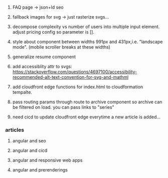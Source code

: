 1. FAQ page -> json+ld seo

2. fallback images for svg -> just rasterize svgs...

3. decompose complexity vs number of users into multiple input element. adjust pricing config so parameter is [].

4. style about component between widths 991px and 431px,i.e. "landscape mode". (mobile scroller breaks at these widths)

5. generalize resume component

6. add accessiblity attr to svgs: https://stackoverflow.com/questions/4697100/accessibility-recommended-alt-text-convention-for-svg-and-mathml

7. add cloudfront edge functions for index.html to cloudformation tempalte.

8. pass routing params through route to archive component so archive can be filtered on load. you can pass links to "series"

9. need cicd to update cloudfront edge everytime a new article is added...


### articles

1. angular and seo

2. angular and cicd

3. angular and responsive web apps

4. angular and prerenderings
